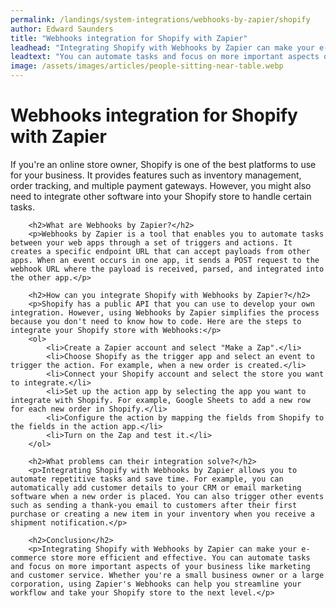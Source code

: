 ```yaml
---
permalink: /landings/system-integrations/webhooks-by-zapier/shopify
author: Edward Saunders
title: "Webhooks integration for Shopify with Zapier"
leadhead: "Integrating Shopify with Webhooks by Zapier can make your e-commerce store more efficient and effective"
leadtext: "You can automate tasks and focus on more important aspects of your business like marketing and customer service. Whether you're a small business owner or a large corporation, using Zapier's Webhooks can help you streamline your workflow and take your Shopify store to the next level."
image: /assets/images/articles/people-sitting-near-table.webp
---
```

<div class="arttext">        <h1>Webhooks integration for Shopify with Zapier</h1>
        <p>If you're an online store owner, Shopify is one of the best platforms to use for your business. It provides features such as inventory management, order tracking, and multiple payment gateways. However, you might also need to integrate other software into your Shopify store to handle certain tasks.</p>
        
        <h2>What are Webhooks by Zapier?</h2>
        <p>Webhooks by Zapier is a tool that enables you to automate tasks between your web apps through a set of triggers and actions. It creates a specific endpoint URL that can accept payloads from other apps. When an event occurs in one app, it sends a POST request to the webhook URL where the payload is received, parsed, and integrated into the other app.</p>
        
        <h2>How can you integrate Shopify with Webhooks by Zapier?</h2>
        <p>Shopify has a public API that you can use to develop your own integration. However, using Webhooks by Zapier simplifies the process because you don't need to know how to code. Here are the steps to integrate your Shopify store with Webhooks:</p>
        <ol>
            <li>Create a Zapier account and select "Make a Zap".</li>
            <li>Choose Shopify as the trigger app and select an event to trigger the action. For example, when a new order is created.</li>
            <li>Connect your Shopify account and select the store you want to integrate.</li>
            <li>Set up the action app by selecting the app you want to integrate with Shopify. For example, Google Sheets to add a new row for each new order in Shopify.</li>
            <li>Configure the action by mapping the fields from Shopify to the fields in the action app.</li>
            <li>Turn on the Zap and test it.</li>
        </ol>
        
        <h2>What problems can their integration solve?</h2>
        <p>Integrating Shopify with Webhooks by Zapier allows you to automate repetitive tasks and save time. For example, you can automatically add customer details to your CRM or email marketing software when a new order is placed. You can also trigger other events such as sending a thank-you email to customers after their first purchase or creating a new item in your inventory when you receive a shipment notification.</p>
        
        <h2>Conclusion</h2>
        <p>Integrating Shopify with Webhooks by Zapier can make your e-commerce store more efficient and effective. You can automate tasks and focus on more important aspects of your business like marketing and customer service. Whether you're a small business owner or a large corporation, using Zapier's Webhooks can help you streamline your workflow and take your Shopify store to the next level.</p>
</div>